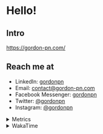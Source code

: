 # Hello!

## Intro

<https://gordon-pn.com/>

## Reach me at

- LinkedIn: [gordonpn](https://www.linkedin.com/in/gordonpn/)
- Email: [contact@gordon-pn.com](mailto:contact@gordon-pn.com)
- Facebook Messenger: [gordonpn](https://www.messenger.com/t/Gordonpn)
- Twitter: [@gordonpn](https://twitter.com/Gordonpn)
- Instagram: [@gordonpn](https://www.instagram.com/gordonpn/)

<details>
  <summary>Metrics</summary>

  <img align="center" src="https://github.com/gordonpn/gordonpn/blob/master/github-metrics.svg" alt="GitHub Metrics">

</details>

<details>
  <summary>WakaTime</summary>

  <!--START_SECTION:waka-->
📊 **This Week I Spent My Time On** 

```text
💬 Programming Languages: 
Other                    21 hrs 27 mins      ████████████████████████░   94.87 % 
Brazil Dependency Config 21 mins             ░░░░░░░░░░░░░░░░░░░░░░░░░   01.61 % 
TypeScript               19 mins             ░░░░░░░░░░░░░░░░░░░░░░░░░   01.42 % 
Java                     14 mins             ░░░░░░░░░░░░░░░░░░░░░░░░░   01.04 % 
XML                      5 mins              ░░░░░░░░░░░░░░░░░░░░░░░░░   00.44 % 

🔥 Editors: 
Chrome                   13 hrs 23 mins      ███████████████░░░░░░░░░░   59.21 % 
Slack                    3 hrs 44 mins       ████░░░░░░░░░░░░░░░░░░░░░   16.51 % 
iTerm2                   2 hrs 3 mins        ██░░░░░░░░░░░░░░░░░░░░░░░   09.08 % 
IntelliJ IDEA            1 hr 7 mins         █░░░░░░░░░░░░░░░░░░░░░░░░   04.99 % 
Messages                 1 hr 7 mins         █░░░░░░░░░░░░░░░░░░░░░░░░   04.97 % 
```


 Last Updated on 10/06/2025 16:31:13 UTC
<!--END_SECTION:waka-->
</details>
